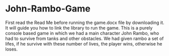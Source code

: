 # John-Rambo-Game
First read the Read Me before running the game.docx file by downloading it. It will guide you how to link the library to run the game.
This is a purely console based game in which we had a main character John Rambo, who had to survive from tanks and other obstacles. We had given rambo a set of lifes, if he survive with these number of lives, the player wins, otherwise he loses.